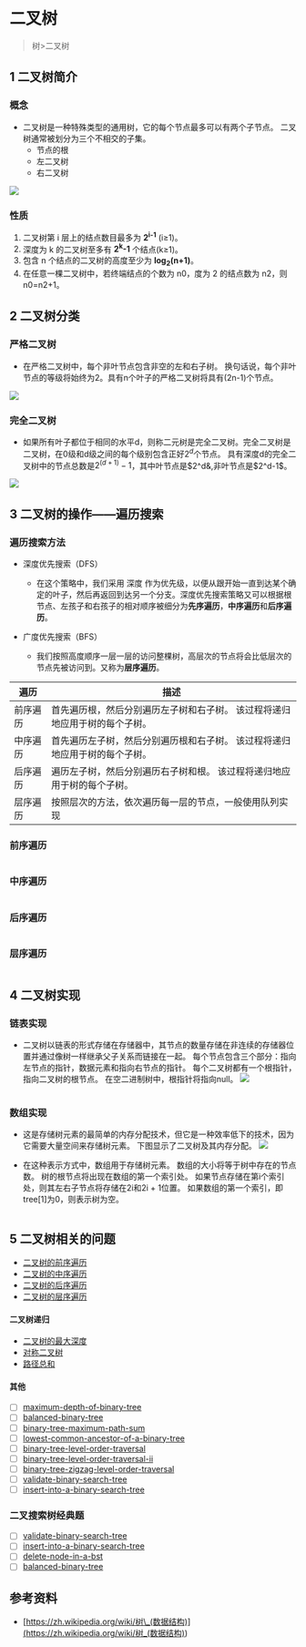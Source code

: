# 二叉树
> 树>二叉树

## 1 二叉树简介
### 概念

* 二叉树是一种特殊类型的通用树，它的每个节点最多可以有两个子节点。 二叉树通常被划分为三个不相交的子集。
  * 节点的根
  * 左二叉树
  * 右二叉树

![](image/2021-03-12-22-10-38.png)

### 性质

1. 二叉树第 i 层上的结点数目最多为 **2<sup>i-1</sup>** (i≥1)。
2. 深度为 k 的二叉树至多有 **2<sup>k</sup>-1** 个结点(k≥1)。
3. 包含 n 个结点的二叉树的高度至少为 **log<sub>2</sub>(n+1)**。
4. 在任意一棵二叉树中，若终端结点的个数为 n0，度为 2 的结点数为 n2，则 n0=n2+1。

## 2 二叉树分类

### 严格二叉树

* 在严格二叉树中，每个非叶节点包含非空的左和右子树。 换句话说，每个非叶节点的等级将始终为2。具有n个叶子的严格二叉树将具有(2n-1)个节点。

![](image/2021-03-12-22-12-08.png)

### 完全二叉树

* 如果所有叶子都位于相同的水平d，则称二元树是完全二叉树。完全二叉树是二叉树，在0级和d级之间的每个级别包含正好$2 ^d$个节点。 具有深度d的完全二叉树中的节点总数是$2^{(d+1)}-1$，其中叶节点是$2^d&,非叶节点是$2^d-1$。

![](image/2021-03-12-22-12-52.png)


## 3 二叉树的操作——遍历搜索

### 遍历搜索方法

* 深度优先搜索（DFS）

  * 在这个策略中，我们采用 深度 作为优先级，以便从跟开始一直到达某个确定的叶子，然后再返回到达另一个分支。深度优先搜索策略又可以根据根节点、左孩子和右孩子的相对顺序被细分为**先序遍历**，**中序遍历**和**后序遍历**。


* 广度优先搜索（BFS）

  * 我们按照高度顺序一层一层的访问整棵树，高层次的节点将会比低层次的节点先被访问到。又称为**层序遍历**。


| 遍历   | 描述  |
|----------|----------------------------------------|
| 前序遍历 | 首先遍历根，然后分别遍历左子树和右子树。 该过程将递归地应用于树的每个子树。 |
| 中序遍历 | 首先遍历左子树，然后分别遍历根和右子树。 该过程将递归地应用于树的每个子树。 |
| 后序遍历 | 遍历左子树，然后分别遍历右子树和根。 该过程将递归地应用于树的每个子树。  |
|层序遍历|按照层次的方法，依次遍历每一层的节点，一般使用队列实现|


### 前序遍历
```
```
### 中序遍历
```
```
### 后序遍历
```
```
### 层序遍历
```
```
## 4 二叉树实现

### 链表实现

* 二叉树以链表的形式存储在存储器中，其节点的数量存储在非连续的存储器位置并通过像树一样继承父子关系而链接在一起。 每个节点包含三个部分：指向左节点的指针，数据元素和指向右节点的指针。 每个二叉树都有一个根指针，指向二叉树的根节点。 在空二进制树中，根指针将指向null。
![](image/2021-03-12-22-16-50.png)

```
```
### 数组实现

* 这是存储树元素的最简单的内存分配技术，但它是一种效率低下的技术，因为它需要大量空间来存储树元素。 下图显示了二叉树及其内存分配。
![](image/2021-03-12-22-17-33.png)

* 在这种表示方式中，数组用于存储树元素。 数组的大小将等于树中存在的节点数。 树的根节点将出现在数组的第一个索引处。 如果节点存储在第i个索引处，则其左右子节点将存储在2i和2i + 1位置。 如果数组的第一个索引，即tree[1]为0，则表示树为空。
```
```


## 5 二叉树相关的问题


- [二叉树的前序遍历](https://leetcode-cn.com/problems/binary-tree-preorder-traversal)
- [二叉树的中序遍历](https://leetcode-cn.com/problems/binary-tree-inorder-traversal)
- [二叉树的后序遍历](https://leetcode-cn.com/problems/binary-tree-postorder-traversal)
- [二叉树的层序遍历](https://leetcode-cn.com/problems/binary-tree-level-order-traversal)

#### 二叉树递归

- [二叉树的最大深度](https://leetcode-cn.com/problems/maximum-depth-of-binary-tree)
- [对称二叉树](https://leetcode-cn.com/problems/symmetric-tree)
- [路径总和](https://leetcode-cn.com/problems/path-sum)

#### 其他

- [ ] [maximum-depth-of-binary-tree](https://leetcode-cn.com/problems/maximum-depth-of-binary-tree/)
- [ ] [balanced-binary-tree](https://leetcode-cn.com/problems/balanced-binary-tree/)
- [ ] [binary-tree-maximum-path-sum](https://leetcode-cn.com/problems/binary-tree-maximum-path-sum/)
- [ ] [lowest-common-ancestor-of-a-binary-tree](https://leetcode-cn.com/problems/lowest-common-ancestor-of-a-binary-tree/)
- [ ] [binary-tree-level-order-traversal](https://leetcode-cn.com/problems/binary-tree-level-order-traversal/)
- [ ] [binary-tree-level-order-traversal-ii](https://leetcode-cn.com/problems/binary-tree-level-order-traversal-ii/)
- [ ] [binary-tree-zigzag-level-order-traversal](https://leetcode-cn.com/problems/binary-tree-zigzag-level-order-traversal/)
- [ ] [validate-binary-search-tree](https://leetcode-cn.com/problems/validate-binary-search-tree/)
- [ ] [insert-into-a-binary-search-tree](https://leetcode-cn.com/problems/insert-into-a-binary-search-tree/)

### 二叉搜索树经典题

- [ ] [validate-binary-search-tree](https://leetcode-cn.com/problems/validate-binary-search-tree/)
- [ ] [insert-into-a-binary-search-tree](https://leetcode-cn.com/problems/insert-into-a-binary-search-tree/)
- [ ] [delete-node-in-a-bst](https://leetcode-cn.com/problems/delete-node-in-a-bst/)
- [ ] [balanced-binary-tree](https://leetcode-cn.com/problems/balanced-binary-tree/)

## 参考资料

- [https://zh.wikipedia.org/wiki/树\_(数据结构)](<https://zh.wikipedia.org/wiki/树_(数据结构)>)
